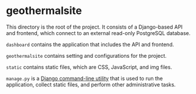 # geothermalsite
This directory is the root of the project. It consists of a Django-based API and frontend, which connect to an external read-only PostgreSQL database.

`dashboard` contains the application that includes the API and frontend.

`geothermalsite` contains setting and configurations for the project.

`static` contains static files, which are CSS, JavaScript, and img files.

`manage.py` is a [Django command-line utility](https://docs.djangoproject.com/en/4.1/ref/django-admin/) that is used to run the application,
collect static files, and perform other administrative tasks.
